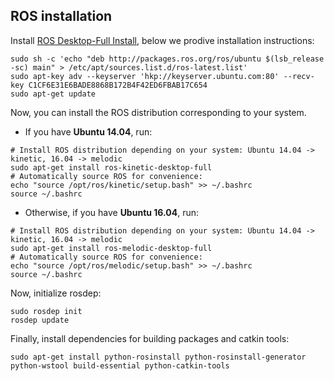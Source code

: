 ## ROS installation

Install [ROS Desktop-Full Install](http://wiki.ros.org/kinetic/Installation), below we prodive installation instructions:
```
sudo sh -c 'echo "deb http://packages.ros.org/ros/ubuntu $(lsb_release -sc) main" > /etc/apt/sources.list.d/ros-latest.list'
sudo apt-key adv --keyserver 'hkp://keyserver.ubuntu.com:80' --recv-key C1CF6E31E6BADE8868B172B4F42ED6FBAB17C654
sudo apt-get update
```

Now, you can install the ROS distribution corresponding to your system.

- If you have **Ubuntu 14.04**, run:
```
# Install ROS distribution depending on your system: Ubuntu 14.04 -> kinetic, 16.04 -> melodic
sudo apt-get install ros-kinetic-desktop-full
# Automatically source ROS for convenience:
echo "source /opt/ros/kinetic/setup.bash" >> ~/.bashrc
source ~/.bashrc
```

- Otherwise, if you have **Ubuntu 16.04**, run:
```
# Install ROS distribution depending on your system: Ubuntu 14.04 -> kinetic, 16.04 -> melodic
sudo apt-get install ros-melodic-desktop-full
# Automatically source ROS for convenience:
echo "source /opt/ros/melodic/setup.bash" >> ~/.bashrc
source ~/.bashrc
```

Now, initialize rosdep:
```
sudo rosdep init
rosdep update
```

Finally, install dependencies for building packages and catkin tools:
```
sudo apt-get install python-rosinstall python-rosinstall-generator python-wstool build-essential python-catkin-tools
```
